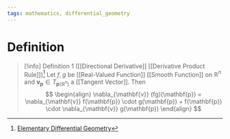 ```yaml
---
tags: mathematics, differential_geometry
---
```


# Definition

> [!info] Definition 1 ([[Directional Derivative]] [[Derivative Product Rule]])[^1]
>Let $f, g$ be [[Real-Valued Function]] [[Smooth Function]] on $\mathbb{R}^n$ and $\mathbf{v}_{\mathbf{p}} \in T_{\mathbf{p}(\mathbb{R}^n)}$ a [[Tangent Vector]]. Then
> $$
> \begin{align}
> \nabla_{\mathbf{v}} (fg)(\mathbf{p}) = \nabla_{\mathbf{v}} f(\mathbf{p}) \cdot g(\mathbf{p}) + f(\mathbf{p}) \cdot \nabla_{\mathbf{v}} g(\mathbf{p})
> \end{align}
> $$

[^1]: [Elementary Differential Geometry](zotero://open-pdf/library/items/F6CCEWIU?page=28)